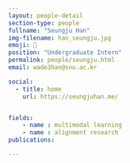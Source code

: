 ```yaml
---
layout: people-detail
section-type: people
fullname: "Seungju Han"
img-filename: han_seungju.jpg
emoji: 🤸
position: "Undergraduate Intern"
permalink: people/seungju.html
email: wade3han@snu.ac.kr

social:
  - title: home
    url: https://seungjuhan.me/


fields:
    - name : multimodal learning
    - name : alignment research
publications:

---
```

